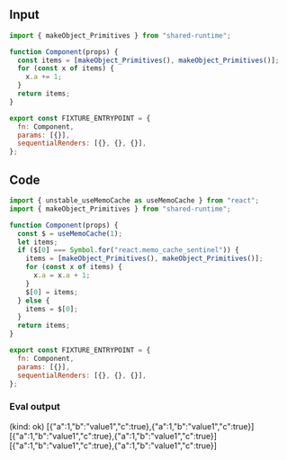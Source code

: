
## Input

```javascript
import { makeObject_Primitives } from "shared-runtime";

function Component(props) {
  const items = [makeObject_Primitives(), makeObject_Primitives()];
  for (const x of items) {
    x.a += 1;
  }
  return items;
}

export const FIXTURE_ENTRYPOINT = {
  fn: Component,
  params: [{}],
  sequentialRenders: [{}, {}, {}],
};

```

## Code

```javascript
import { unstable_useMemoCache as useMemoCache } from "react";
import { makeObject_Primitives } from "shared-runtime";

function Component(props) {
  const $ = useMemoCache(1);
  let items;
  if ($[0] === Symbol.for("react.memo_cache_sentinel")) {
    items = [makeObject_Primitives(), makeObject_Primitives()];
    for (const x of items) {
      x.a = x.a + 1;
    }
    $[0] = items;
  } else {
    items = $[0];
  }
  return items;
}

export const FIXTURE_ENTRYPOINT = {
  fn: Component,
  params: [{}],
  sequentialRenders: [{}, {}, {}],
};

```
      
### Eval output
(kind: ok) [{"a":1,"b":"value1","c":true},{"a":1,"b":"value1","c":true}]
[{"a":1,"b":"value1","c":true},{"a":1,"b":"value1","c":true}]
[{"a":1,"b":"value1","c":true},{"a":1,"b":"value1","c":true}]
